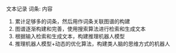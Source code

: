 文本记录
词条: 内容

1. 累计足够多的词条，然后用作词条关联图谱的构建
2. 图谱逐渐构建和完善，使用搜索算法进行检索和生成文本
3. 根据输入检索和生成文本，构建推理机器人模型
4. 推理机器人模型+动态的优化算法，构建类人脑的思维方式的机器人